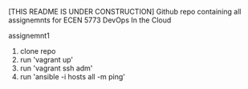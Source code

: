 [THIS README IS UNDER CONSTRUCTION]
Github repo containing all assignemnts for ECEN 5773 DevOps In the Cloud

assignemnt1
1. clone repo
2. run 'vagrant up'
3. run 'vagrant ssh adm'
4. run 'ansible -i hosts all -m ping'